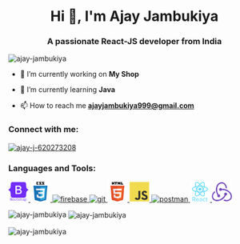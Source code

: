 <!---
Ajay-Jambukiya/Ajay-Jambukiya is a ✨ special ✨ repository because its `README.md` (this file) appears on your GitHub profile.
You can click the Preview link to take a look at your changes.
- 👋 Hi, I’m @Ajay-Jambukiya
- 👀 I’m interested in React-JS Development
- 🌱 I’m currently learning ...
- 💞️ I’m looking to collaborate on ...
- 📫 How to reach me ...
- 😄 Pronouns: ...
- ⚡ Fun fact: I think I am happy
--->
<h1 align="center">Hi 👋, I'm Ajay Jambukiya</h1>
<h3 align="center">A passionate React-JS developer from India</h3>

<p align="left"> <img src="https://komarev.com/ghpvc/?username=ajay-jambukiya&label=Profile%20views&color=0e75b6&style=flat" alt="ajay-jambukiya" /> </p>

<!---<p align="left"> <a href="https://github.com/ryo-ma/github-profile-trophy"><img src="https://github-profile-trophy.vercel.app/?username=ajay-jambukiya" alt="ajay-jambukiya" /></a> </p>--->

- 🔭 I’m currently working on **My Shop**

- 🌱 I’m currently learning **Java**

- 📫 How to reach me **ajayjambukiya999@gmail.com**

<h3 align="left">Connect with me:</h3>
<p align="left">
<a href="https://linkedin.com/in/ajay-j-620273208" target="blank"><img align="center" src="https://raw.githubusercontent.com/rahuldkjain/github-profile-readme-generator/master/src/images/icons/Social/linked-in-alt.svg" alt="ajay-j-620273208" height="30" width="40" /></a>
</p>

<h3 align="left">Languages and Tools:</h3>
<p align="left"> <a href="https://getbootstrap.com" target="_blank" rel="noreferrer"> <img src="https://raw.githubusercontent.com/devicons/devicon/master/icons/bootstrap/bootstrap-plain-wordmark.svg" alt="bootstrap" width="40" height="40"/> </a> <a href="https://www.w3schools.com/css/" target="_blank" rel="noreferrer"> <img src="https://raw.githubusercontent.com/devicons/devicon/master/icons/css3/css3-original-wordmark.svg" alt="css3" width="40" height="40"/> </a> <a href="https://firebase.google.com/" target="_blank" rel="noreferrer"> <img src="https://www.vectorlogo.zone/logos/firebase/firebase-icon.svg" alt="firebase" width="40" height="40"/> </a> <a href="https://git-scm.com/" target="_blank" rel="noreferrer"> <img src="https://www.vectorlogo.zone/logos/git-scm/git-scm-icon.svg" alt="git" width="40" height="40"/> </a> <a href="https://www.w3.org/html/" target="_blank" rel="noreferrer"> <img src="https://raw.githubusercontent.com/devicons/devicon/master/icons/html5/html5-original-wordmark.svg" alt="html5" width="40" height="40"/> </a> <a href="https://developer.mozilla.org/en-US/docs/Web/JavaScript" target="_blank" rel="noreferrer"> <img src="https://raw.githubusercontent.com/devicons/devicon/master/icons/javascript/javascript-original.svg" alt="javascript" width="40" height="40"/> </a> <a href="https://postman.com" target="_blank" rel="noreferrer"> <img src="https://www.vectorlogo.zone/logos/getpostman/getpostman-icon.svg" alt="postman" width="40" height="40"/> </a> <a href="https://reactjs.org/" target="_blank" rel="noreferrer"> <img src="https://raw.githubusercontent.com/devicons/devicon/master/icons/react/react-original-wordmark.svg" alt="react" width="40" height="40"/> </a> <a href="https://redux.js.org" target="_blank" rel="noreferrer"> <img src="https://raw.githubusercontent.com/devicons/devicon/master/icons/redux/redux-original.svg" alt="redux" width="40" height="40"/> </a> </p>

<p><img align="left" src="https://github-readme-stats.vercel.app/api/top-langs?username=ajay-jambukiya&show_icons=true&locale=en&layout=compact" alt="ajay-jambukiya" /></p>

<p>&nbsp;<img align="center" src="https://github-readme-stats.vercel.app/api?username=ajay-jambukiya&show_icons=true&locale=en" alt="ajay-jambukiya" /></p>

<p><img align="center" src="https://github-readme-streak-stats.herokuapp.com/?user=ajay-jambukiya&" alt="ajay-jambukiya" /></p>
